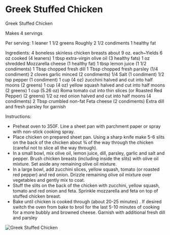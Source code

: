 # Greek Stuffed Chicken

Greek Stuffed Chicken 

Makes 4 servings

Per serving:
1 leaner
1 1/2 greens
Roughly 2 1/2 condiments
1 healthy fat

Ingredients:
4 boneless skinless chicken breasts about 9 oz. each~Yields 6 oz cooked (4 leaners)
1 tbsp extra-virgin olive oil (3 healthy fats)
1 oz shredded Mozzarella cheese (1 healthy fat)
1 tbsp lemon juice (1 1/2 condiments)
1 Tbsp chopped fresh dill
1 Tbsp chopped fresh parsley (1/4 condiment)
2 cloves garlic minced (2 condiments)
1/4 Salt (1 condiment)
1/2 tsp pepper (1 condiment)
1 cup (4 oz) zucchini halved and cut into half moons (2 greens)
1 cup (4 oz) yellow squash halved and cut into half moons (2 greens)
1 cup (5.26 oz) Roma tomato cut into thin slices (or Roasted Red Pepper) (2 greens)
1/2 oz red onion halved and cut into half moons (4 condiments)
2 Tbsp crumbled non-fat Feta cheese (2 condiments)
Extra dill and fresh parsley for garnish

Instructions:
* Preheat oven to 350F. Line a sheet pan with parchment paper or spray with non-stick cooking spray.
* Place chicken on prepared sheet pan. Using a sharp knife make 5-6 slits on the back of the chicken about ¾ of the way through the chicken (careful not to slice all the way through).
* In a small bowl, mix olive oil, lemon juice, dill, parsley, garlic and salt and pepper. Brush chicken breasts (including inside the slits) with olive oil mixture. Set aside any remaining olive oil mixture.
* In a large bowl, add zucchini slices, yellow squash, tomato (or roasted red pepper) and red onion. Drizzle remaining olive oil mixture over vegetables and gently mix to coat.
* Stuff the slits on the back of the chicken with zucchini, yellow squash, tomato and red onion and feta. Sprinkle mozzarella and feta on top of stuffed chicken breast.
* Bake until chicken is cooked through (about 20-25 minutes) . If desired switch the oven from bake to broil for the last 5-10 minutes of cooking for a more bubbly and browned cheese.
Garnish with additional fresh dill and parsley

![Greek Stuffed Chicken](./Greek%20Stuffed%20Chicken.png)

